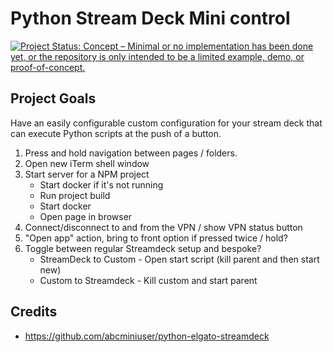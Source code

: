 # Python Stream Deck Mini control

[![Project Status: Concept – Minimal or no implementation has been done yet, or the repository is only intended to be a limited example, demo, or proof-of-concept.](https://www.repostatus.org/badges/latest/concept.svg)](https://www.repostatus.org/#concept)

## Project Goals

Have an easily configurable custom configuration for your stream deck that can execute Python scripts at the push 
of a button.

1. Press and hold navigation between pages / folders.
1. Open new iTerm shell window 
1. Start server for a NPM project
    - Start docker if it's not running
    - Run project build
    - Start docker
    - Open page in browser
1. Connect/disconnect to and from the VPN / show VPN status button
1. "Open app" action, bring to front option if pressed twice / hold?   
1. Toggle between regular Streamdeck setup and bespoke?
    - StreamDeck to Custom - Open start script (kill parent and then start new)
    - Custom to Streamdeck - Kill custom and start parent

## Credits

- https://github.com/abcminiuser/python-elgato-streamdeck